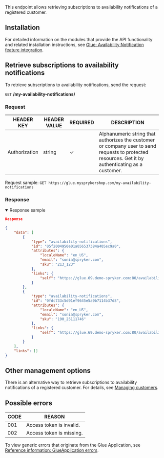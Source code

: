 This endpoint allows retrieving subscriptions to availability notifications of a registered customer.

## Installation
For detailed information on the modules that provide the API functionality and related installation instructions, see [Glue: Availability Notification feature integration](https://documentation.spryker.com/upcoming-release/docs/glue-api-availability-notification-feature-integration).

## Retrieve subscriptions to availability notifications

To retrieve subscriptions to availability notifications, send the request:

`GET` **/my-availability-notifications/**

### Request

| HEADER KEY | HEADER VALUE | REQUIRED | DESCRIPTION |
|-|-|-|-|
| Authorization | string | &check; | Alphanumeric string that authorizes the customer or company user to send requests to protected resources. Get it by authenticating as a customer. |

Request sample: `GET https://glue.mysprykershop.com/my-availability-notifications`

### Response

<details open><summary>Response sample</summary>

```json
Response

{
    "data": [
        {
            "type": "availability-notifications",
            "id": "05f2004950e01a056537384a405ec9a0",
            "attributes": {
                "localeName": "en_US",
                "email": "sonia@spryker.com",
                "sku": "213_123"
            },
            "links": {
                "self": "https://glue.69.demo-spryker.com:80/availability-notifications/05f2004950e01a056537384a405ec9a0"
            }
        },
        {
            "type": "availability-notifications",
            "id": "0fdc733c5d91ef9645e5a9b7114b37d8",
            "attributes": {
                "localeName": "en_US",
                "email": "sonia@spryker.com",
                "sku": "190_25111746"
            },
            "links": {
                "self": "https://glue.69.demo-spryker.com:80/availability-notifications/0fdc733c5d91ef9645e5a9b7114b37d8"
            }
        }
    ],
    "links": []
}

```

</details>

## Other management options
There is an alternative way to retrieve subscriptions to availability notifications of a registered customer. For details, see [Managing customers](https://documentation.spryker.com/docs/managing-customers-via-glue-api#create-a-customer).

## Possible errors

| CODE | REASON |
|-|-|
| 001 | Access token is invalid. |
| 002 | Access token is missing. |

To view generic errors that originate from the Glue Application, see [Reference information: GlueApplication errors](https://documentation.spryker.com/docs/reference-information-glueapplication-errors).










